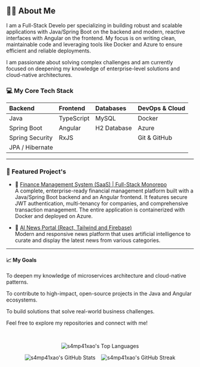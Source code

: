 ## 👨‍💻 About Me
I am a Full-Stack Develo per specializing in building robust and scalable applications with Java/Spring Boot on the backend and modern, reactive interfaces with Angular on the frontend. My focus is on writing clean, maintainable code and leveraging tools like Docker and Azure to ensure efficient and reliable deployments.

I am passionate about solving complex challenges and am currently focused on deepening my knowledge of enterprise-level solutions and cloud-native architectures.

### 💻 My Core Tech Stack

| Backend | Frontend | Databases | DevOps & Cloud |
| :--- | :--- | :--- | :--- |
| Java | TypeScript | MySQL | Docker |
| Spring Boot | Angular | H2 Database | Azure |
| Spring Security | RxJS | | Git & GitHub |
| JPA / Hibernate | | | |

---

### 🚀 Featured Project's

- 🏦 [Finance Management System (SaaS) | Full-Stack Monorepo](https://github.com/s4mp41xao/finance-system-monorepo)  
  A complete, enterprise-ready financial management platform built with a Java/Spring Boot backend and an Angular frontend. It features secure JWT authentication, multi-tenancy for companies, and comprehensive transaction management. The entire application is containerized with Docker and deployed on Azure.

- 🤖 [AI News Portal (React, Tailwind and Firebase)](https://github.com/s4mp41xao/ai-news-portal)  
  Modern and responsive news platform that uses artificial intelligence to curate and display the latest news from various categories.

---

#### 📈 My Goals
To deepen my knowledge of microservices architecture and cloud-native patterns.

To contribute to high-impact, open-source projects in the Java and Angular ecosystems.

To build solutions that solve real-world business challenges.

Feel free to explore my repositories and connect with me!

<br>

<p align="center">
<img src="https://github-readme-stats.vercel.app/api/top-langs?username=s4mp41xao&show_icons=true&locale=en&layout=compact&theme=dracula" alt="s4mp41xao's Top Languages" />
</p>

<p align="center">
<img src="https://github-readme-stats.vercel.app/api?username=s4mp41xao&show_icons=true&locale=en&theme=dracula" alt="s4mp41xao's GitHub Stats" />
&nbsp;&nbsp;
<img src="https://github-readme-streak-stats.herokuapp.com/?user=s4mp41xao&theme=dracula" alt="s4mp41xao's GitHub Streak" />
</p>

